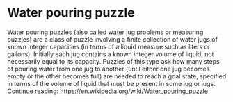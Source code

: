 # Water pouring puzzle
Water pouring puzzles (also called water jug problems or measuring puzzles) are a class of puzzle involving a finite collection of water jugs of known integer capacities (in terms of a liquid measure such as liters or gallons). Initially each jug contains a known integer volume of liquid, not necessarily equal to its capacity. Puzzles of this type ask how many steps of pouring water from one jug to another (until either one jug becomes empty or the other becomes full) are needed to reach a goal state, specified in terms of the volume of liquid that must be present in some jug or jugs. Continue reading: https://en.wikipedia.org/wiki/Water_pouring_puzzle
